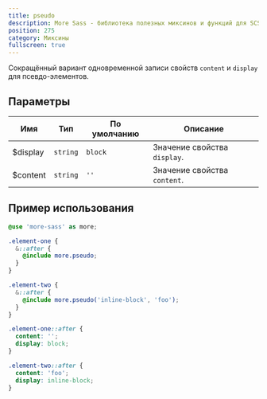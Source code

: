```yaml
---
title: pseudo
description: More Sass - библиотека полезных миксинов и функций для SCSS.
position: 275
category: Миксины
fullscreen: true
---
```


Сокращённый вариант одновременной записи свойств `content` и `display` для псевдо-элементов.

## Параметры

| Имя      | Тип      | По умолчанию | Описание                     |
|----------|----------|--------------|------------------------------|
| $display | `string` | `block`      | Значение свойства `display`. |
| $content | `string` | `''`         | Значение свойства `content`. |

## Пример использования

<code-group>

  <code-block label="SCSS" active>

  ```scss
  @use 'more-sass' as more;

  .element-one {
    &::after {
      @include more.pseudo;
    }
  }

  .element-two {
    &::after {
      @include more.pseudo('inline-block', 'foo');
    }
  }
  ```

  </code-block>

  <code-block label="Результат">

  ```css
  .element-one::after {
    content: '';
    display: block;
  }

  .element-two::after {
    content: 'foo';
    display: inline-block;
  }
  ```

  </code-block>

</code-group>
